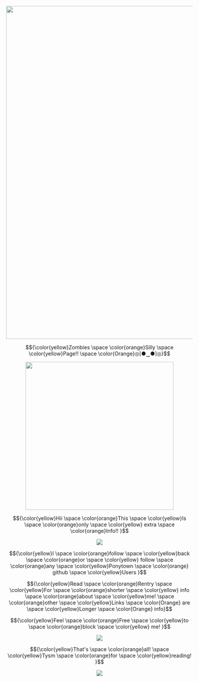 <p align="center">
<img src="https://64.media.tumblr.com/e3e3141265f63481be64b6bd5edc0e28/45a72ed1563bde3a-c3/s1280x1920/9d1de45ad891f331eb4acaa8c0b05e762ae77e2c.gifv" width="900"/>
 
 $${\color{yellow}Zombies \space \color{orange}Silly \space \color{yellow}Page!! \space \color{Orange}◎[●‿●]◎}$$

<p align="center">
<img src="https://64.media.tumblr.com/9d86deee4953dfe61becfcb61f894416/d5f6b18da510a977-23/s400x600/5bc55c268c97e392080d57f729cac62c5aa4c6a5.pnj"width="400"/>
  
$${\color{yellow}Hii \space \color{orange}This \space \color{yellow}Is \space \color{orange}only \space \color{yellow} extra \space \color{orange}Info!! }$$

<p align="center">
<img src="https://64.media.tumblr.com/ffb1a71522655051fff2c82ed325fa34/tumblr_inline_p7g2w1He3I1ufb8ej_250.gif"/>

$${\color{yellow}I \space \color{orange}follow \space \color{yellow}back \space \color{orange}or \space \color{yellow} follow \space \color{orange}any \space \color{yellow}Ponytown \space \color{orange} github \space \color{yellow}Users }$$

$${\color{yellow}Read \space \color{orange}Rentry \space \color{yellow}For \space \color{orange}shorter \space \color{yellow} info \space \color{orange}about \space \color{yellow}me! \space \color{orange}other \space \color{yellow}Links \space \color{Orange} are \space \color{yellow}Longer \space \color{Orange} info}$$

$${\color{yellow}Feel \space \color{orange}Free \space \color{yellow}to \space \color{orange}block \space \color{yellow} me! }$$

  <p align="center">
<img src="https://64.media.tumblr.com/f4e07f49ce02cb45cc0f52c56726328b/dc3c2be155d9514b-09/s250x400/d1b335a6bb5a0b29790bdc6ed409eed655881940.gif"/>

$${\color{yellow}That's \space \color{orange}all! \space \color{yellow}Tysm \space \color{orange}for \space \color{yellow}reading! }$$

<p align="center">
<img src="https://64.media.tumblr.com/ffb1a71522655051fff2c82ed325fa34/tumblr_inline_p7g2w1He3I1ufb8ej_250.gif"/>
